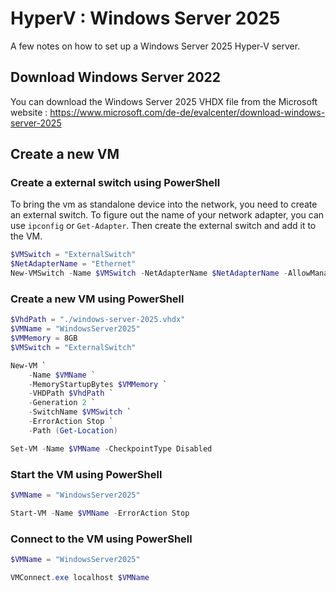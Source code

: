 # HyperV : Windows Server 2025

A few notes on how to set up a Windows Server 2025 Hyper-V server.

## Download Windows Server 2022

You can download the Windows Server 2025 VHDX file from the Microsoft website :
https://www.microsoft.com/de-de/evalcenter/download-windows-server-2025

## Create a new VM

### Create a external switch using PowerShell

To bring the vm as standalone device into the network, you need to create an
external switch. To figure out the name of your network adapter, you can use
`ipconfig` or `Get-Adapter`. Then create the external switch and add it to the VM.

```powershell (as Admin)
$VMSwitch = "ExternalSwitch"
$NetAdapterName = "Ethernet"
New-VMSwitch -Name $VMSwitch -NetAdapterName $NetAdapterName -AllowManagementOS $true
```

### Create a new VM using PowerShell

```powershell (as Admin)
$VhdPath = "./windows-server-2025.vhdx"
$VMName = "WindowsServer2025"
$VMMemory = 8GB
$VMSwitch = "ExternalSwitch"

New-VM `
    -Name $VMName `
    -MemoryStartupBytes $VMMemory `
    -VHDPath $VhdPath `
    -Generation 2 `
    -SwitchName $VMSwitch `
    -ErrorAction Stop `
    -Path (Get-Location)

Set-VM -Name $VMName -CheckpointType Disabled
```


### Start the VM using PowerShell

```powershell (as Admin)
$VMName = "WindowsServer2025"

Start-VM -Name $VMName -ErrorAction Stop
```

### Connect to the VM using PowerShell

```powershell (as Admin)
$VMName = "WindowsServer2025"

VMConnect.exe localhost $VMName
```
